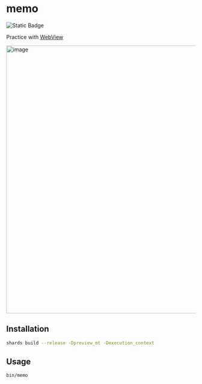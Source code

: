 # memo

![Static Badge](https://img.shields.io/badge/PURE-VIBE_CODING-magenta)

Practice with [WebView](https://github.com/naqvis/webview)

<img width="1012" height="712" alt="image" src="https://github.com/user-attachments/assets/f1612da2-7e5c-494e-8df7-2b99e39cf396" />

## Installation

```sh
shards build --release -Dpreview_mt -Dexecution_context
```

## Usage

```
bin/memo
```
